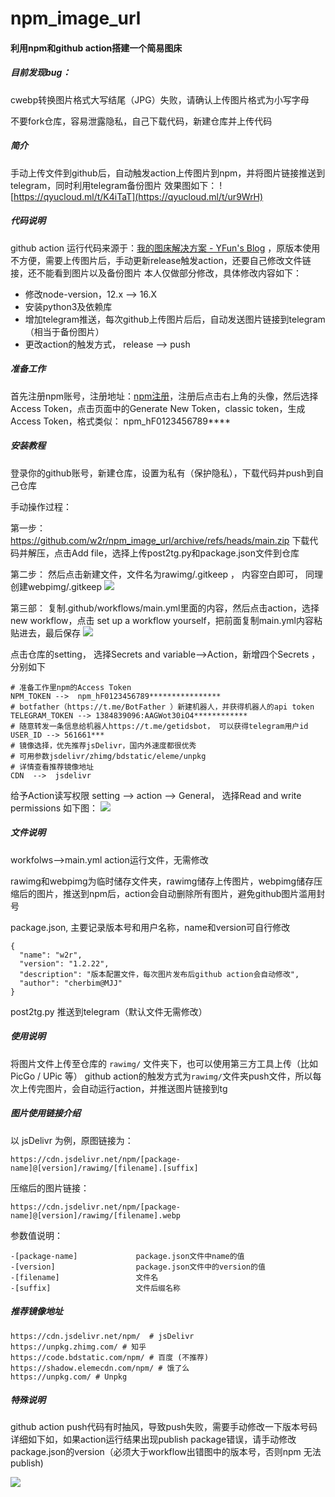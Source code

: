 # npm_image_url

#### 利用npm和github action搭建一个简易图床

##### 目前发现bug： 

cwebp转换图片格式大写结尾（JPG）失败，请确认上传图片格式为小写字母

不要fork仓库，容易泄露隐私，自己下载代码，新建仓库并上传代码

##### 简介
手动上传文件到github后，自动触发action上传图片到npm，并将图片链接推送到telegram，同时利用telegram备份图片
效果图如下：
![https://qyucloud.ml/t/K4iTaT](https://qyucloud.ml/t/ur9WrH)
	
#####  代码说明
github action 运行代码来源于：[我的图床解决方案 - YFun's Blog](https://blog.yfun.top/posts/2876015612/) ，原版本使用不方便，需要上传图片后，手动更新release触发action，还要自己修改文件链接，还不能看到图片以及备份图片
本人仅做部分修改，具体修改内容如下：
- 修改node-version，12.x --> 16.X
- 安装python3及依赖库
- 增加telegram推送，每次github上传图片后后，自动发送图片链接到telegram（相当于备份图片）
- 更改action的触发方式， release --> push

##### 准备工作
首先注册npm账号，注册地址：[npm注册](https://www.npmjs.com/)，注册后点击右上角的头像，然后选择Access Token，点击页面中的Generate New Token，classic token，生成Access Token，格式类似： npm_hF0123456789****
##### 安装教程
登录你的github账号，新建仓库，设置为私有（保护隐私），下载代码并push到自己仓库

手动操作过程：

第一步： https://github.com/w2r/npm_image_url/archive/refs/heads/main.zip 下载代码并解压，点击Add file，选择上传post2tg.py和package.json文件到仓库

第二步： 然后点击新建文件，文件名为rawimg/.gitkeep ， 内容空白即可， 同理创建webpimg/.gitkeep
![](https://cdn.jsdelivr.net/npm/w2r@1.2.44/rawimg/cherbim_2023-07-07_01-09-10.webp)


第三部： 复制.github/workflows/main.yml里面的内容，然后点击action，选择new workflow，点击 set up a workflow yourself，把前面复制main.yml内容粘贴进去，最后保存
![](https://cdn.jsdelivr.net/npm/w2r@1.2.43/rawimg/cherbim_2023-07-07_01-00-23.webp)



点击仓库的setting， 选择Secrets and variable-->Action，新增四个Secrets ，分别如下

~~~
# 准备工作里npm的Access Token
NPM_TOKEN -->  npm_hF0123456789****************
# botfather（https://t.me/BotFather ）新建机器人，并获得机器人的api token 
TELEGRAM_TOKEN --> 1384839096:AAGWot30iO4************
# 随意转发一条信息给机器人https://t.me/getidsbot， 可以获得telegram用户id
USER_ID --> 561661***
# 镜像选择，优先推荐jsDelivr，国内外速度都很优秀
# 可用参数jsdelivr/zhimg/bdstatic/eleme/unpkg
# 详情查看推荐镜像地址
CDN  -->  jsdelivr

~~~

给予Action读写权限
setting --> action --> General， 选择Read and write permissions
如下图：
![](https://cdn.jsdelivr.net/npm/w2r@1.2.39/rawimg/cherbim_2023-07-07_00-34-12.webp)





##### 文件说明
workfolws-->main.yml  action运行文件，无需修改

rawimg和webpimg为临时储存文件夹，rawimg储存上传图片，webpimg储存压缩后的图片，推送到npm后，action会自动删除所有图片，避免github图片滥用封号

package.json, 主要记录版本号和用户名称，name和version可自行修改

~~~
{
  "name": "w2r",
  "version": "1.2.22",
  "description": "版本配置文件，每次图片发布后github action会自动修改",
  "author": "cherbim@MJJ"
}
~~~
	
post2tg.py 推送到telegram（默认文件无需修改）

##### 使用说明
将图片文件上传至仓库的 `rawimg/` 文件夹下，也可以使用第三方工具上传（比如PicGo / UPic 等）
github action的触发方式为`rawimg/`文件夹push文件，所以每次上传完图片，会自动运行action，并推送图片链接到tg


##### 图片使用链接介绍
以 jsDelivr 为例，原图链接为：
~~~
https://cdn.jsdelivr.net/npm/[package-name]@[version]/rawimg/[filename].[suffix]
~~~
压缩后的图片链接：
~~~
https://cdn.jsdelivr.net/npm/[package-name]@[version]/rawimg/[filename].webp
~~~
参数值说明：
~~~
-[package-name]             package.json文件中name的值
-[version]                  package.json文件中的version的值
-[filename]                 文件名
-[suffix]                   文件后缀名称
~~~
	  
##### 推荐镜像地址
~~~
https://cdn.jsdelivr.net/npm/  # jsDelivr  
https://unpkg.zhimg.com/ # 知乎  
https://code.bdstatic.com/npm/ # 百度 (不推荐)  
https://shadow.elemecdn.com/npm/ # 饿了么  
https://unpkg.com/ # Unpkg
~~~
##### 特殊说明
github action push代码有时抽风，导致push失败，需要手动修改一下版本号码
详细如下如，如果action运行结果出现publish package错误，请手动修改package.json的version（必须大于workflow出错图中的版本号，否则npm 无法publish)

![](https://qyucloud.ml/t/unbTOC)

	


		

